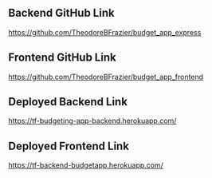 ## Backend GitHub Link
https://github.com/TheodoreBFrazier/budget_app_express

## Frontend GitHub Link
https://github.com/TheodoreBFrazier/budget_app_frontend

## Deployed Backend Link
https://tf-budgeting-app-backend.herokuapp.com/

## Deployed Frontend Link
https://tf-backend-budgetapp.herokuapp.com/